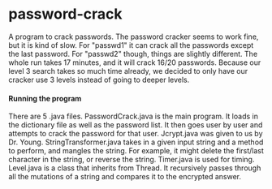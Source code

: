 # password-crack

A program to crack passwords. The password cracker seems to work fine, but it is kind of slow. For "passwd1" it can crack all the passwords except the last password. For "passwd2" though, things are slightly different. The whole run takes 17 minutes, and it will crack 16/20 passwords. Because our level 3 search takes so much time already, we decided to only have our cracker use 3 levels instead of going to deeper levels.

#### Running the program
There are 5 .java files. PasswordCrack.java is the main program. It loads in the dictionary file as well as the password list. It then goes user by user and attempts to crack the password for that user. Jcrypt.java was given to us by Dr. Young. StringTransformer.java takes in a given input string and a method to perform, and mangles the string. For example, it might delete the first/last character in the string, or reverse the string. Timer.java is used for timing. Level.java is a class that inherits from Thread. It recursively passes through all the mutations of a string and compares it to the encrypted answer.
